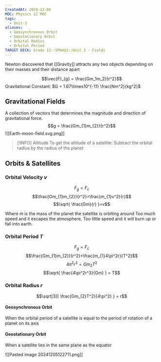 ```yaml
---
CreatedAt: 2024-12-04
MOC: Physics 12 MOC
tags:
  - Unit-3
aliases:
  - Geosynchronous Orbit
  - Geostationary Orbit
  - Orbital Radius
  - Orbital Period
TARGET DECK: Grade 12::SPH4U1::Unit 3 - Fields
---
```

Newton discovered that [[Gravity]] attracts any two objects depending on their masses and their distance apart

$$\vec{F}_{g} = \frac{Gm_1m_2}{r^2}$$Gravitational Constant: $G = 1.67\times10^{-11} \frac{Nm^2}{kg^2}$


## Gravitational Fields
A collection of vectors that determines the magnitude and direction of gravitational force.
$$g = \frac{Gm_{1}m_{2}}{r^2}$$
![[Earth-moon-field.svg.png]]


> [!INFO] Altitude
> To get the altitude of a satellite:
> Subtract the orbital radius by the radius of the planet

## Orbits & Satellites
### Orbital Velocity $v$
$$F_{g} = F_{c}$$
$$\frac{Gm_{1}m_{2}}{r^2}=\frac{m_{1}v^2}{r}$$
$$\sqrt{ \frac{Gm}{r} }=v$$


Where $m$ is the mass of the planet the satellite is orbiting around
Too much speed and it escapes the atmosphere, Too little speed and it will burn up or fall into earth.

### Orbital Period $T$
$$F_{g} = F_{c}$$
$$\frac{Gm_{1}m_{2}}{r^2}=\frac{m_{1}4\pi^2r}{T^2}$$
$$4\pi^2r^3 = Gm_{2}T^2$$
$$\sqrt{ \frac{4\pi^2r^3}{Gm} } = T$$

### Orbital Radius $r$
$$\sqrt[3]{ \frac{Gm_{2}T^2}{4\pi^2} } = r$$

#### Geosynchronous Orbit
When the orbital period of a satellite is equal to the period of rotation of a planet on its axis


#### Geostationary Orbit
When a satellite lies in the same plane as the equator


![[Pasted image 20241205122711.png]]